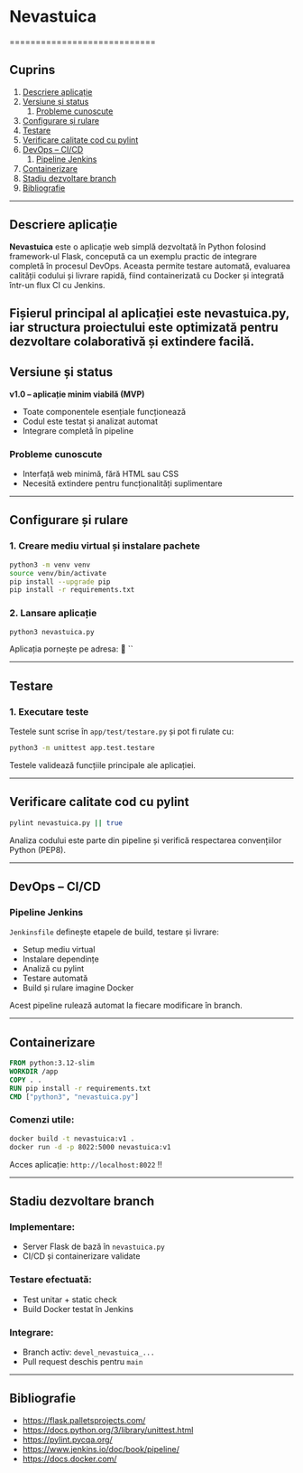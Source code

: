 # Nevastuica
============================

## Cuprins
1. [Descriere aplicație](#descriere-aplicație)
2. [Versiune și status](#versiune-și-status)
   1. [Probleme cunoscute](#probleme-cunoscute)
3. [Configurare și rulare](#configurare-și-rulare)
4. [Testare](#testare)
5. [Verificare calitate cod cu pylint](#verificare-calitate-cod-cu-pylint)
6. [DevOps – CI/CD](#devops---ci/cd)
   1. [Pipeline Jenkins](#pipeline-jenkins)
7. [Containerizare](#containerizare)
8. [Stadiu dezvoltare branch](#stadiu-dezvoltare-branch)
9. [Bibliografie](#bibliografie)

---

## Descriere aplicație

**Nevastuica** este o aplicație web simplă dezvoltată în Python folosind framework-ul Flask, concepută ca un exemplu practic de integrare completă în procesul DevOps.
Aceasta permite testare automată, evaluarea calității codului și livrare rapidă, fiind containerizată cu Docker și integrată într-un flux CI cu Jenkins.

Fișierul principal al aplicației este nevastuica.py, iar structura proiectului este optimizată pentru dezvoltare colaborativă și extindere facilă.
---

## Versiune și status
**v1.0 – aplicație minim viabilă (MVP)**
- Toate componentele esențiale funcționează
- Codul este testat și analizat automat
- Integrare completă în pipeline

### Probleme cunoscute
- Interfață web minimă, fără HTML sau CSS
- Necesită extindere pentru funcționalități suplimentare

---

## Configurare și rulare

### 1. Creare mediu virtual și instalare pachete

```bash
python3 -m venv venv
source venv/bin/activate
pip install --upgrade pip
pip install -r requirements.txt
```

### 2. Lansare aplicație

```bash
python3 nevastuica.py
```

Aplicația pornește pe adresa:
📍 ``

---

## Testare

### 1. Executare teste

Testele sunt scrise în `app/test/testare.py` și pot fi rulate cu:

```bash
python3 -m unittest app.test.testare
```

Testele validează funcțiile principale ale aplicației.

---

## Verificare calitate cod cu pylint

```bash
pylint nevastuica.py || true
```

Analiza codului este parte din pipeline și verifică respectarea convențiilor Python (PEP8).

---

## DevOps – CI/CD

### Pipeline Jenkins

`Jenkinsfile` definește etapele de build, testare și livrare:

- Setup mediu virtual
- Instalare dependințe
- Analiză cu pylint
- Testare automată
- Build și rulare imagine Docker

Acest pipeline rulează automat la fiecare modificare în branch.

---

## Containerizare

```dockerfile
FROM python:3.12-slim
WORKDIR /app
COPY . .
RUN pip install -r requirements.txt
CMD ["python3", "nevastuica.py"]
```

### Comenzi utile:

```bash
docker build -t nevastuica:v1 .
docker run -d -p 8022:5000 nevastuica:v1
```

Acces aplicație: `http://localhost:8022`  !!

---

## Stadiu dezvoltare branch

### Implementare:
- Server Flask de bază în `nevastuica.py`
- CI/CD și containerizare validate

### Testare efectuată:
- Test unitar + static check
- Build Docker testat în Jenkins

### Integrare:
- Branch activ: `devel_nevastuica_...`
- Pull request deschis pentru `main`

---

## Bibliografie

- https://flask.palletsprojects.com/
- https://docs.python.org/3/library/unittest.html
- https://pylint.pycqa.org/
- https://www.jenkins.io/doc/book/pipeline/
- https://docs.docker.com/
